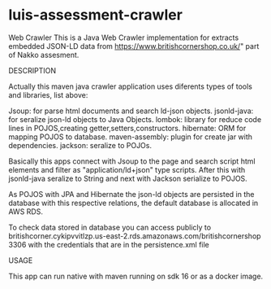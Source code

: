 # luis-assessment-crawler
Web Crawler
This is a Java Web Crawler implementation for extracts embedded JSON-LD data from https://www.britishcornershop.co.uk/" part of Nakko assesment.

DESCRIPTION

Actually this maven java crawler application uses diferents types of tools and libraries, list above:
  
  Jsoup: for parse html documents and search ld-json objects.
  jsonld-java: for seralize json-ld objects to Java Objects.
  lombok: library for reduce code lines in POJOS,creating getter,setters,constructors.
  hibernate: ORM for mapping POJOS to database.
  maven-assembly: plugin for create jar with dependencies.
  jackson: seralize to POJOs.
 
Basically this apps connect with Jsoup to the page and search script html elements and filter as "application/ld+json" type scripts. After this with jsonld-java seralize to String and next with Jackson serialize to POJOS.

As POJOS with JPA and Hibernate the json-ld objects are persisted in the database with this respective relations, the default database is allocated in AWS RDS.

To check data stored in database you can access publicly to britishcorner.cykipvvitlzp.us-east-2.rds.amazonaws.com/britishcornershop 3306 with the credentials that are in the persistence.xml file

USAGE

This app can run native with maven running on sdk 16 or as a docker image.
